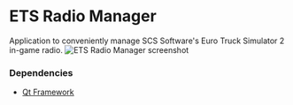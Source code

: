 # ETS Radio Manager #

Application to conveniently manage SCS Software's Euro Truck Simulator 2 in-game radio.
![ETS Radio Manager screenshot](https://bitbucket.org/santigl/ets-radio-manager/downloads/screenshot.png)

### Dependencies ###

* [Qt Framework](http://qt-project.org/)